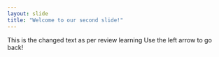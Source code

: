 ```yaml
---
layout: slide
title: "Welcome to our second slide!"
---
```

This is the changed text as per review learning
Use the left arrow to go back!
